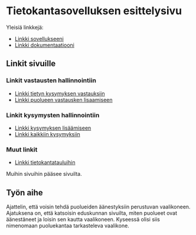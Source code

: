 # Tietokantasovelluksen esittelysivu

Yleisiä linkkejä:

* [Linkki sovellukseeni](http://pepa.users.cs.helsinki.fi/vaalikoneisto)
* [Linkki dokumentaatiooni](https://github.com/pidrmasiin/Tsoha-Bootstrap/blob/master/doc/dokumentaatio.pdf)

## Linkit sivuille

### Linkit vastausten hallinnointiin

* [Linkki tietyn kysymyksen vastauksiin](http://pepa.users.cs.helsinki.fi/vaalikoneisto/kysymykset/1)
* [Linkki puolueen vastausken lisaamiseen](http://pepa.users.cs.helsinki.fi/vaalikoneisto/lisaaVastaus)

### Linkit kysymysten hallinnointiin
* [Linkki kysymyksen lisäämiseen](http://pepa.users.cs.helsinki.fi/vaalikoneisto/lisaaKysymys)
* [Linkki kaikkiin kysymyksiin](http://pepa.users.cs.helsinki.fi/vaalikoneisto/kysymykset)

### Muut linkit

* [Linkki tietokantatauluihin](http://pepa.users.cs.helsinki.fi/vaalikoneisto/tietokantayhteys)

Muihin sivuihin pääsee sivuilta. 

## Työn aihe

Ajattelin, että voisin tehdä puolueiden äänestyksiin perustuvan vaalikoneen. Ajatuksena on, että katsoisin eduskunnan sivuilta, miten puolueet ovat äänestäneet ja loisin sen kautta vaalikoneen. Kyseessä olisi siis nimenomaan puoluekantaa tarkasteleva vaalikone. 
